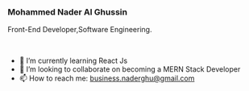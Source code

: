 <h3>
  Mohammed Nader Al Ghussin
</h3>

<p>
    Front-End Developer,Software Engineering.
</p>

<br/>




- 🌱 I’m currently learning React Js
- 👯 I’m looking to collaborate on becoming a MERN Stack Developer
- 📫 How to reach me: business.naderghu@gmail.com

